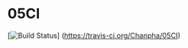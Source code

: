 # 05CI
[![Build Status](https://travis-ci.org/Chanpha/05CI.png?branch=master)]
(https://travis-ci.org/Chanpha/05CI)